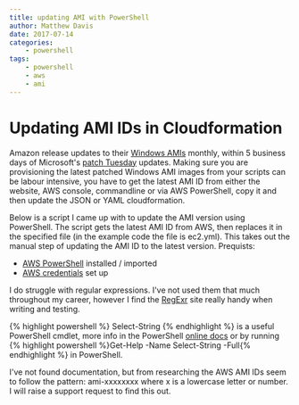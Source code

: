 ```yaml
---
title: updating AMI with PowerShell
author: Matthew Davis
date: 2017-07-14
categories: 
    - powershell
tags:
    - powershell
    - aws
    - ami 
---
```


# Updating AMI IDs in Cloudformation

Amazon release updates to their [Windows AMIs][ami-update] monthly, within 5 business days of Microsoft's [patch Tuesday][ms-update] updates. Making sure you are provisioning the latest patched Windows AMI images from your scripts can be labour intensive, you have to get the latest AMI ID from either the website, AWS console, commandline or via AWS PowerShell, copy it and then update the JSON or YAML cloudformation.

Below is a script I came up with to update the AMI version using PowerShell. The script gets the latest AMI ID from AWS, then replaces it in the specified file (in the example code the file is ec2.yml). This takes out the manual step of updating the AMI ID to the latest version.
Prequists:
- [AWS PowerShell][aws-powershell] installed / imported
- [AWS credentials][aws-creds] set up


<script src="https://gist.github.com/MatthewJDavis/3bdbe9fa8fe4a3657308d0799a92f57a.js"></script>

I do struggle with regular expressions. I've not used them that much throughout my career, however I find the [RegExr][regexr-site] site really handy when writing and testing.

{% highlight powershell %} Select-String {% endhighlight %} is a useful PowerShell cmdlet, more info in the PowerShell [online docs][select-string] or by running {% highlight powershell %}Get-Help -Name Select-String -Full{% endhighlight %} in PowerShell.

I've not found documentation, but from researching the AWS AMI IDs seem to follow the pattern: ami-xxxxxxxx where x is a lowercase letter or number. I will raise a support request to find this out.

[ami-update]:http://docs.aws.amazon.com/AWSEC2/latest/WindowsGuide/windows-ami-version-history.html
[ms-update]:https://technet.microsoft.com/en-us/security/bulletins.aspx
[aws-powershell]:https://aws.amazon.com/powershell/
[aws-creds]:http://docs.aws.amazon.com/powershell/latest/userguide/specifying-your-aws-credentials.html
[regexr-site]:http://regexr.com/
[select-string]:http://go.microsoft.com/fwlink/?LinkId=821853